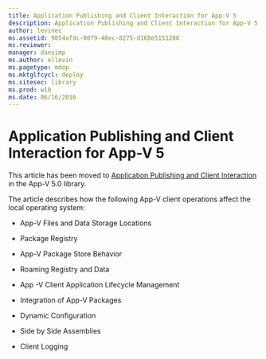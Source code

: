 ```yaml
---
title: Application Publishing and Client Interaction for App-V 5
description: Application Publishing and Client Interaction for App-V 5
author: levinec
ms.assetid: 9854afdc-00f9-40ec-8275-d168e5151286
ms.reviewer: 
manager: dansimp
ms.author: ellevin
ms.pagetype: mdop
ms.mktglfcycl: deploy
ms.sitesec: library
ms.prod: w10
ms.date: 06/16/2016
---
```



# Application Publishing and Client Interaction for App-V 5


This article has been moved to [Application Publishing and Client Interaction](../appv-v5/application-publishing-and-client-interaction.md) in the App-V 5.0 library.

The article describes how the following App-V client operations affect the local operating system:

-   App-V Files and Data Storage Locations

-   Package Registry

-   App-V Package Store Behavior

-   Roaming Registry and Data

-   App -V Client Application Lifecycle Management

-   Integration of App-V Packages

-   Dynamic Configuration

-   Side by Side Assemblies

-   Client Logging

 

 





